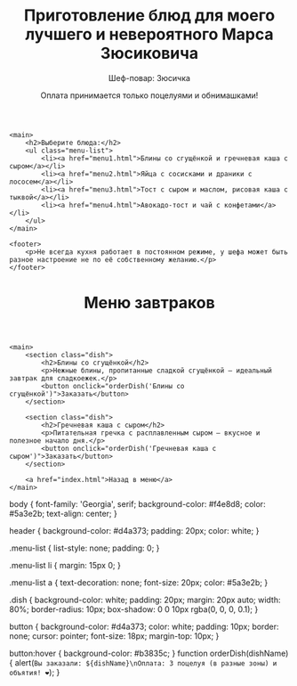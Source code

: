 <html lang="ru">
<head>
    <meta charset="UTF-8">
    <meta name="viewport" content="width=device-width, initial-scale=1.0">
    <title>Меню завтраков</title>
    <link rel="stylesheet" href="styles.css">
</head>
<body>
    <header>
        <h1>Приготовление блюд для моего лучшего и невероятного Марса Зюсиковича</h1>
        <p>Шеф-повар: Зюсичка</p>
        <p>Оплата принимается только поцелуями и обнимашками!</p>
    </header>

    <main>
        <h2>Выберите блюда:</h2>
        <ul class="menu-list">
            <li><a href="menu1.html">Блины со сгущёнкой и гречневая каша с сыром</a></li>
            <li><a href="menu2.html">Яйца с сосисками и драники с лососем</a></li>
            <li><a href="menu3.html">Тост с сыром и маслом, рисовая каша с тыквой</a></li>
            <li><a href="menu4.html">Авокадо-тост и чай с конфетами</a></li>
        </ul>
    </main>

    <footer>
        <p>Не всегда кухня работает в постоянном режиме, у шефа может быть разное настроение не по её собственному желанию.</p>
    </footer>
</body>
</html>
<!DOCTYPE html>
<html lang="ru">
<head>
    <meta charset="UTF-8">
    <meta name="viewport" content="width=device-width, initial-scale=1.0">
    <title>Меню завтраков</title>
    <link rel="stylesheet" href="styles.css">
    <script defer src="script.js"></script>
</head>
<body>
    <header>
        <h1>Меню завтраков</h1>
    </header>

    <main>
        <section class="dish">
            <h2>Блины со сгущёнкой</h2>
            <p>Нежные блины, пропитанные сладкой сгущёнкой – идеальный завтрак для сладкоежек.</p>
            <button onclick="orderDish('Блины со сгущёнкой')">Заказать</button>
        </section>

        <section class="dish">
            <h2>Гречневая каша с сыром</h2>
            <p>Питательная гречка с расплавленным сыром – вкусное и полезное начало дня.</p>
            <button onclick="orderDish('Гречневая каша с сыром')">Заказать</button>
        </section>

        <a href="index.html">Назад в меню</a>
    </main>
</body>
</html>
body {
    font-family: 'Georgia', serif;
    background-color: #f4e8d8;
    color: #5a3e2b;
    text-align: center;
}

header {
    background-color: #d4a373;
    padding: 20px;
    color: white;
}

.menu-list {
    list-style: none;
    padding: 0;
}

.menu-list li {
    margin: 15px 0;
}

.menu-list a {
    text-decoration: none;
    font-size: 20px;
    color: #5a3e2b;
}

.dish {
    background-color: white;
    padding: 20px;
    margin: 20px auto;
    width: 80%;
    border-radius: 10px;
    box-shadow: 0 0 10px rgba(0, 0, 0, 0.1);
}

button {
    background-color: #d4a373;
    color: white;
    padding: 10px;
    border: none;
    cursor: pointer;
    font-size: 18px;
    margin-top: 10px;
}

button:hover {
    background-color: #b3835c;
}
function orderDish(dishName) {
    alert(`Вы заказали: ${dishName}\nОплата: 3 поцелуя (в разные зоны) и объятия! ❤️`);
}
